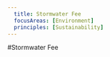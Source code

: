 ```yaml
---
  title: Stormwater Fee
  focusAreas: [Environment]
  principles: [Sustainability]
---
```

#Stormwater Fee
